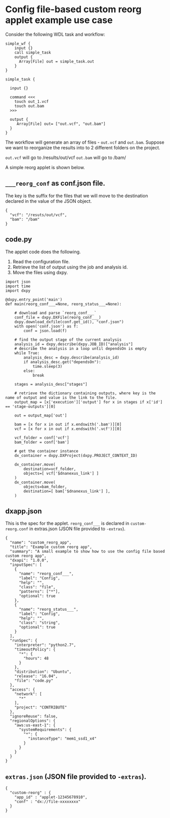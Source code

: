 

# Config file-based custom reorg applet example use case


Consider the following WDL task and workflow:

```
simple_wf {
    input {}
    call simple_task
    output {
      Array[File] out = simple_task.out
    }
}

simple_task {

  input {}

  command <<<
    touch out_1.vcf
    touch out.bam
  >>>

  output {
     Array[File] out= ["out.vcf", "out.bam"]
  }
}
```

The workflow will generate an array of files - `out.vcf` and `out.bam`.
Suppose we want to reorganize the results into to 2 different folders on the project.

`out.vcf` will go to /results/out/vcf
`out.bam` will go to /bam/

A simple reorg applet is shown below.

## `___reorg_conf` as conf.json file.

The key is the suffix for the files that we will move to the destination declared in the value of the JSON object.

```
{
  "vcf": "/resuts/out/vcf",
  "bam": "/bam"
}

```

## code.py

The applet code does the following.

1) Read the configuration file.
2) Retrieve the list of output using the job and analysis id.
3) Move the files using dxpy.

```
import json
import time
import dxpy

@dxpy.entry_point('main')
def main(reorg_conf___=None, reorg_status___=None):

    # download and parse `reorg_conf___`
    conf_file = dxpy.DXFile(reorg_conf___)
    dxpy.download_dxfile(conf.get_id(), "conf.json")
    with open('conf.json') as f:
        conf = json.load(f)

    # find the output stage of the current analysis
    analysis_id = dxpy.describe(dxpy.JOB_ID)["analysis"]
    # describe the analysis in a loop until dependsOn is empty
    while True:
        analysis_desc = dxpy.describe(analysis_id)
        if analysis_desc.get("dependsOn"):
            time.sleep(3)
        else:
            break
            
    stages = analysis_desc["stages"]

    # retrieve the dictionary containing outputs, where key is the name of output and value is the link to the file.
    output_map = [x['execution']['output'] for x in stages if x['id'] == 'stage-outputs'][0]

    out = output_map['out']

    bam = [x for x in out if x.endswith('.bam')][0]
    vcf = [x for x in out if x.endswith('.vcf')][0]

    vcf_folder = conf['vcf']
    bam_folder = conf['bam']

    # get the container instance
    dx_container = dxpy.DXProject(dxpy.PROJECT_CONTEXT_ID)

    dx_container.move(
        destination=vcf_folder,
        objects=[ vcf['$dnanexus_link'] ]
    )
    dx_container.move(
        objects=bam_folder,
        destination=[ bam['$dnanexus_link'] ],
    )

```

## dxapp.json

This is the spec for the applet.
`reorg_conf___` is declared in `custom-reorg.conf` in extras.json (JSON file provided to `-extras`).

```
{
  "name": "custom_reorg_app",
  "title": "Example custom reorg app",
  "summary": "A small example to show how to use the config file based custom reorg app",
  "dxapi": "1.0.0",
  "inputSpec": [
    {
      "name": "reorg_conf___",
      "label": "Config",
      "help": "",
      "class": "file",
      "patterns": ["*"],
      "optional": true
    },
    {
      "name": "reorg_status___",
      "label": "Config",
      "help": "",
      "class": "string",
      "optional": true
    }
  ],
  "runSpec": {
    "interpreter": "python2.7",
    "timeoutPolicy": {
      "*": {
        "hours": 48
      }
    },
    "distribution": "Ubuntu",
    "release": "16.04",
    "file": "code.py"
  },
  "access": {
    "network": [
      "*"
    ],
    "project": "CONTRIBUTE"
  },
  "ignoreReuse": false,
  "regionalOptions": {
    "aws:us-east-1": {
      "systemRequirements": {
        "*": {
          "instanceType": "mem1_ssd1_x4"
        }
      }
    }
  }
}
```

## `extras.json` (JSON file provided to `-extras`).

```
{
  "custom-reorg" : {
    "app_id" : "applet-12345678910",
    "conf" : "dx://file-xxxxxxxx"
  }
}

```
